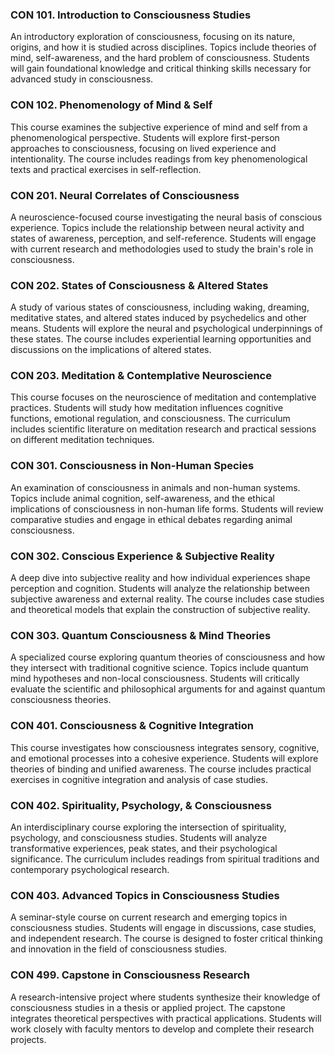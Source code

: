 ### CON 101. Introduction to Consciousness Studies

An introductory exploration of consciousness, focusing on its nature, origins, and how it is studied across disciplines. Topics include theories of mind, self-awareness, and the hard problem of consciousness. Students will gain foundational knowledge and critical thinking skills necessary for advanced study in consciousness.

### CON 102. Phenomenology of Mind & Self

This course examines the subjective experience of mind and self from a phenomenological perspective. Students will explore first-person approaches to consciousness, focusing on lived experience and intentionality. The course includes readings from key phenomenological texts and practical exercises in self-reflection.

### CON 201. Neural Correlates of Consciousness

A neuroscience-focused course investigating the neural basis of conscious experience. Topics include the relationship between neural activity and states of awareness, perception, and self-reference. Students will engage with current research and methodologies used to study the brain's role in consciousness.

### CON 202. States of Consciousness & Altered States

A study of various states of consciousness, including waking, dreaming, meditative states, and altered states induced by psychedelics and other means. Students will explore the neural and psychological underpinnings of these states. The course includes experiential learning opportunities and discussions on the implications of altered states.

### CON 203. Meditation & Contemplative Neuroscience

This course focuses on the neuroscience of meditation and contemplative practices. Students will study how meditation influences cognitive functions, emotional regulation, and consciousness. The curriculum includes scientific literature on meditation research and practical sessions on different meditation techniques.

### CON 301. Consciousness in Non-Human Species

An examination of consciousness in animals and non-human systems. Topics include animal cognition, self-awareness, and the ethical implications of consciousness in non-human life forms. Students will review comparative studies and engage in ethical debates regarding animal consciousness.

### CON 302. Conscious Experience & Subjective Reality

A deep dive into subjective reality and how individual experiences shape perception and cognition. Students will analyze the relationship between subjective awareness and external reality. The course includes case studies and theoretical models that explain the construction of subjective reality.

### CON 303. Quantum Consciousness & Mind Theories

A specialized course exploring quantum theories of consciousness and how they intersect with traditional cognitive science. Topics include quantum mind hypotheses and non-local consciousness. Students will critically evaluate the scientific and philosophical arguments for and against quantum consciousness theories.

### CON 401. Consciousness & Cognitive Integration

This course investigates how consciousness integrates sensory, cognitive, and emotional processes into a cohesive experience. Students will explore theories of binding and unified awareness. The course includes practical exercises in cognitive integration and analysis of case studies.

### CON 402. Spirituality, Psychology, & Consciousness

An interdisciplinary course exploring the intersection of spirituality, psychology, and consciousness studies. Students will analyze transformative experiences, peak states, and their psychological significance. The curriculum includes readings from spiritual traditions and contemporary psychological research.

### CON 403. Advanced Topics in Consciousness Studies

A seminar-style course on current research and emerging topics in consciousness studies. Students will engage in discussions, case studies, and independent research. The course is designed to foster critical thinking and innovation in the field of consciousness studies.

### CON 499. Capstone in Consciousness Research

A research-intensive project where students synthesize their knowledge of consciousness studies in a thesis or applied project. The capstone integrates theoretical perspectives with practical applications. Students will work closely with faculty mentors to develop and complete their research projects.
